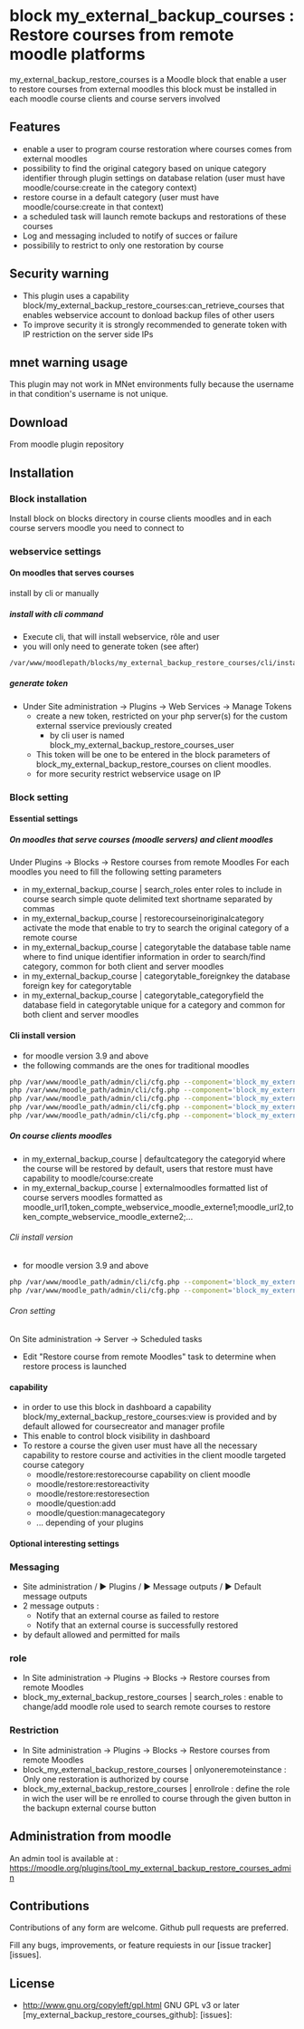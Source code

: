 # block my_external_backup_courses : Restore courses from remote moodle platforms

my_external_backup_restore_courses is a Moodle block that enable a user to restore courses from external moodles
this block must be installed in each moodle course clients and course servers involved

## Features
  * enable a user to program course restoration where courses comes from external moodles
  * possibility to find the original category based on unique category identifier through plugin settings on database relation (user must have moodle/course:create in the category context)
  * restore course in a default category (user must have moodle/course:create in that context)
  * a scheduled task will launch remote backups and restorations of these courses
  * Log and messaging included to notify of succes or failure
  * possibilily to restrict to only one restoration by course

## Security warning
* This plugin uses a capability block/my_external_backup_restore_courses:can_retrieve_courses that enables webservice account to donload backup files of other users
* To improve security it is strongly recommended to generate token with IP restriction on the server side IPs

## mnet warning usage
This plugin may not work in MNet environments fully because the username in that condition's username is not unique.

## Download

From moodle plugin repository

## Installation
### Block installation
Install block on blocks directory in course clients moodles and in each course servers moodle you need to connect to

### webservice settings
#### On moodles that serves courses
install by cli or manually
##### install with cli command
* Execute cli, that will install webservice, rôle and user
* you will only need to generate token (see after)
```bash
/var/www/moodlepath/blocks/my_external_backup_restore_courses/cli/install_server.php
```
##### generate token 
* Under Site administration -> Plugins -> Web Services -> Manage Tokens
  * create a new token, restricted on your php server(s) for the custom external sservice previously created
    * by cli user is named block_my_external_backup_restore_courses_user
  * This token will be one to be entered in the block parameters of block_my_external_backup_restore_courses on client moodles.
  * for more security restrict webservice usage on IP

### Block setting
#### Essential settings
##### On moodles that serve courses (moodle servers) and client moodles
Under Plugins -> Blocks -> Restore courses from remote Moodles
For each moodles you need to fill the following setting parameters
  * in my_external_backup_course | search_roles enter roles to include in course search simple quote delimited text shortname separated by commas
  * in my_external_backup_course | restorecourseinoriginalcategory activate the mode that enable to try to search the original category of a remote course 
  * in my_external_backup_course | categorytable the database table name where to find unique identifier information in order to search/find category, common for both client and server moodles
  * in my_external_backup_course | categorytable_foreignkey the database foreign key for categorytable
  * in my_external_backup_course | categorytable_categoryfield the database field in categorytable unique for a category and common for both client and server moodles
#### Cli install version
* for moodle version 3.9 and above
* the following commands are the ones for traditional moodles
```bash
php /var/www/moodle_path/admin/cli/cfg.php --component='block_my_external_backup_restore_courses' --name=restorecourseinoriginalcategory --set=1
php /var/www/moodle_path/admin/cli/cfg.php --component='block_my_external_backup_restore_courses' --name=search_roles --set=editingteacher
php /var/www/moodle_path/admin/cli/cfg.php --component='block_my_external_backup_restore_courses' --name=categorytable --set=course_categories
php /var/www/moodle_path/admin/cli/cfg.php --component='block_my_external_backup_restore_courses' --name=categorytable_foreignkey --set=id
php /var/www/moodle_path/admin/cli/cfg.php --component='block_my_external_backup_restore_courses' --name=categorytable_categoryfield --set=idnumber
```
##### On course clients moodles
  * in my_external_backup_course | defaultcategory the categoryid where the course will be restored by default, users that restore must have capability to moodle/course:create
  * in my_external_backup_course | externalmoodles formatted list of course servers moodles formatted as moodle_url1,token_compte_webservice_moodle_externe1;moodle_url2,token_compte_webservice_moodle_externe2;...

###### Cli install version
* for moodle version 3.9 and above
```bash
php /var/www/moodle_path/admin/cli/cfg.php --component='block_my_external_backup_restore_courses' --name=defaultcategory --set=<idnumber>
php /var/www/moodle_path/admin/cli/cfg.php --component='block_my_external_backup_restore_courses' --name=externalmoodles --set=<moodles separated by ;>
```

###### Cron setting 
On Site administration -> Server -> Scheduled tasks
* Edit "Restore course from remote Moodles" task to determine when restore process is launched

#### capability
* in order to use this block in dashboard a capability block/my_external_backup_restore_courses:view is provided and by default allowed for coursecreator and manager profile
* This enable to control block visibility in dashboard
* To restore a course the given user must have all the necessary capability to restore course and activities in the client moodle targeted course category
  * moodle/restore:restorecourse capability on client moodle
  * moodle/restore:restoreactivity
  * moodle/restore:restoresection
  * moodle/question:add
  * moodle/question:managecategory
  * ... depending of your plugins

#### Optional interesting settings
### Messaging
  * Site administration / ► Plugins / ► Message outputs / ► Default message outputs
  * 2 message outputs :
    * Notify that an external course as failed to restore
    * Notify that an external course is successfully restored
  * by default allowed and permitted for mails
  
### role
* In Site administration -> Plugins -> Blocks -> Restore courses from remote Moodles
* block_my_external_backup_restore_courses | search_roles : enable to change/add moodle role used to search remote courses to restore

### Restriction
* In Site administration -> Plugins -> Blocks -> Restore courses from remote Moodles
* block_my_external_backup_restore_courses | onlyoneremoteinstance : Only one restoration is authorized by course
* block_my_external_backup_restore_courses | enrollrole : define the role in wich the user will be re enrolled to course through the given button in the backupn external course button


## Administration from moodle
An admin tool is available at : 
https://moodle.org/plugins/tool_my_external_backup_restore_courses_admin

## Contributions

Contributions of any form are welcome. Github pull requests are preferred.

Fill any bugs, improvements, or feature requiests in our [issue tracker][issues].

## License
* http://www.gnu.org/copyleft/gpl.html GNU GPL v3 or later
[my_external_backup_restore_courses_github]: 
[issues]: 
